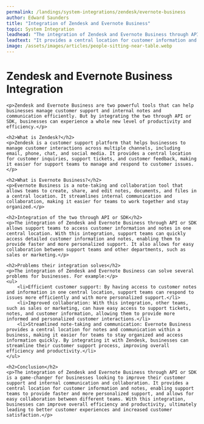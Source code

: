 ```yaml
---
permalink: /landings/system-integrations/zendesk/evernote-business
author: Edward Saunders
title: "Integration of Zendesk and Evernote Business"
topic: System Integration
leadhead: "The integration of Zendesk and Evernote Business through API or SDK is a game-changer for businesses looking to improve their customer support and internal communication and collaboration"
leadtext: "It provides a central location for customer information and notes, enabling support teams to provide faster and more personalized support, and allows for easy collaboration between different teams. With this integration, businesses can improve overall efficiency and productivity, ultimately leading to better customer experiences and increased customer satisfaction."
image: /assets/images/articles/people-sitting-near-table.webp
---
```

<div class="arttext">	<h1>Zendesk and Evernote Business Integration</h1>

	<p>Zendesk and Evernote Business are two powerful tools that can help businesses manage customer support and internal notes and communication efficiently. But by integrating the two through API or SDK, businesses can experience a whole new level of productivity and efficiency.</p>

	<h2>What is Zendesk?</h2>
	<p>Zendesk is a customer support platform that helps businesses to manage customer interactions across multiple channels, including email, phone, chat, and social media. It provides a central location for customer inquiries, support tickets, and customer feedback, making it easier for support teams to manage and respond to customer issues.</p>

	<h2>What is Evernote Business?</h2>
	<p>Evernote Business is a note-taking and collaboration tool that allows teams to create, share, and edit notes, documents, and files in a central location. It streamlines internal communication and collaboration, making it easier for teams to work together and stay organized.</p>

	<h2>Integration of the two through API or SDK</h2>
	<p>The integration of Zendesk and Evernote Business through API or SDK allows support teams to access customer information and notes in one central location. With this integration, support teams can quickly access detailed customer information and notes, enabling them to provide faster and more personalized support. It also allows for easy collaboration between support teams and other departments, such as sales or marketing.</p>

	<h2>Problems their integration solves</h2>
	<p>The integration of Zendesk and Evernote Business can solve several problems for businesses. For example:</p>
	<ul>
		<li>Efficient customer support: By having access to customer notes and information in one central location, support teams can respond to issues more efficiently and with more personalized support.</li>
		<li>Improved collaboration: With this integration, other teams, such as sales or marketing, can have easy access to support tickets, notes, and customer information, allowing them to provide more informed and personalized customer interactions.</li>
		<li>Streamlined note-taking and communication: Evernote Business provides a central location for notes and communication within a business, making it easier for teams to stay organized and access information quickly. By integrating it with Zendesk, businesses can streamline their customer support process, improving overall efficiency and productivity.</li>
	</ul>

	<h2>Conclusion</h2>
	<p>The integration of Zendesk and Evernote Business through API or SDK is a game-changer for businesses looking to improve their customer support and internal communication and collaboration. It provides a central location for customer information and notes, enabling support teams to provide faster and more personalized support, and allows for easy collaboration between different teams. With this integration, businesses can improve overall efficiency and productivity, ultimately leading to better customer experiences and increased customer satisfaction.</p>
</div>
